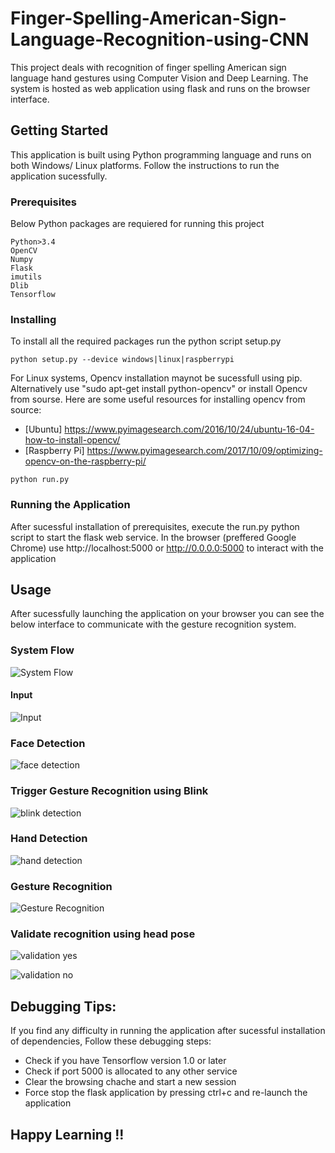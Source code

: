 # Finger-Spelling-American-Sign-Language-Recognition-using-CNN
This project deals with recognition of finger spelling American sign language hand gestures using Computer Vision and Deep Learning. The system is hosted as web application using flask and runs on the browser interface.

## Getting Started
This application is built using Python programming language and runs on both Windows/ Linux platforms. Follow the instructions to run the application sucessfully.

### Prerequisites
Below Python packages are requiered for running this project

```
Python>3.4
OpenCV
Numpy
Flask
imutils
Dlib
Tensorflow
```
### Installing
To install all the required packages run the python script setup.py
```
python setup.py --device windows|linux|raspberrypi
```

For Linux systems, Opencv installation maynot be sucessfull using pip. Alternatively use "sudo apt-get install python-opencv" or install Opencv from sourse.
Here are some useful resources for installing opencv from source:
* [Ubuntu] https://www.pyimagesearch.com/2016/10/24/ubuntu-16-04-how-to-install-opencv/
* [Raspberry Pi] https://www.pyimagesearch.com/2017/10/09/optimizing-opencv-on-the-raspberry-pi/

```
python run.py 
```
### Running the Application

After sucessful installation of prerequisites, execute the run.py python script to start the flask web service. 
In the browser (preffered Google Chrome) use http://localhost:5000 or http://0.0.0.0:5000 to interact with the application


## Usage
After sucessfully launching the application on your browser you can see the below interface to communicate with the gesture recognition system.

### System Flow
![System Flow](https://github.com/lokeshkumarVis/Finger-Spelling-American-Sign-Language-Recognition-using-CNN/blob/master/images/system_design.jpg)

#### Input
![Input](https://github.com/lokeshkumarVis/Finger-Spelling-American-Sign-Language-Recognition-using-CNN/blob/master/images/screenshots/input.png)

### Face Detection
![face detection](https://github.com/lokeshkumarVis/Finger-Spelling-American-Sign-Language-Recognition-using-CNN/blob/master/images/screenshots/face_detection.png)

### Trigger Gesture Recognition using Blink
![blink detection](https://github.com/lokeshkumarVis/Finger-Spelling-American-Sign-Language-Recognition-using-CNN/blob/master/images/screenshots/blink.png)

### Hand Detection
![hand detection](https://github.com/lokeshkumarVis/Finger-Spelling-American-Sign-Language-Recognition-using-CNN/blob/master/images/screenshots/hand_detection.png)

### Gesture Recognition
![Gesture Recognition](https://github.com/lokeshkumarVis/Finger-Spelling-American-Sign-Language-Recognition-using-CNN/blob/master/images/screenshots/gesture_recognition.png)

### Validate recognition using head pose
![validation yes](https://github.com/lokeshkumarVis/Finger-Spelling-American-Sign-Language-Recognition-using-CNN/blob/master/images/screenshots/validation_yes.png)


![validation no](https://github.com/lokeshkumarVis/Finger-Spelling-American-Sign-Language-Recognition-using-CNN/blob/master/images/screenshots/validation_no.png)

## Debugging Tips:
If you find any difficulty in running the application after sucessful installation of dependencies, Follow these debugging steps:
* Check if you have Tensorflow version 1.0 or later
* Check if port 5000 is allocated to any other service
* Clear the browsing chache and start a new session
* Force stop the flask application by pressing ctrl+c and re-launch the application

## Happy Learning !!
